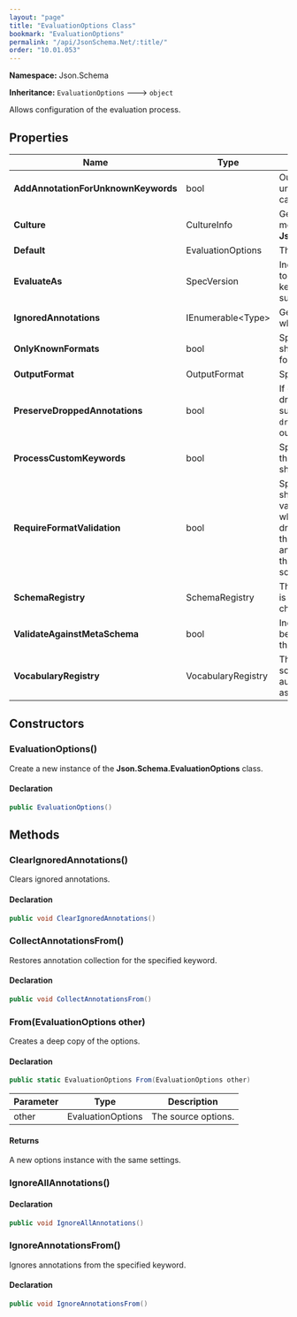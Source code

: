 ```yaml
---
layout: "page"
title: "EvaluationOptions Class"
bookmark: "EvaluationOptions"
permalink: "/api/JsonSchema.Net/:title/"
order: "10.01.053"
---
```

**Namespace:** Json.Schema

**Inheritance:**
`EvaluationOptions`
 🡒 
`object`

Allows configuration of the evaluation process.

## Properties

| Name | Type | Summary |
|---|---|---|
| **AddAnnotationForUnknownKeywords** | bool | Outputs an annotation that lists any unknown keywords.  Can be useful for catching typos. |
| **Culture** | CultureInfo | Gets or sets the culture for error messages.  Overrides **Json.Schema.ErrorMessages.Culture**. |
| **Default** | EvaluationOptions | The default settings. |
| **EvaluateAs** | SpecVersion | Indicates which specification version to process as.  This will filter the keywords of a schema based on their support. |
| **IgnoredAnnotations** | IEnumerable\<Type\> | Gets the set of keyword types from which annotations will be ignored. |
| **OnlyKnownFormats** | bool | Specifies whether the `format` keyword should fail validations for unknown formats.  Default is false. |
| **OutputFormat** | OutputFormat | Specifies the output format. |
| **PreserveDroppedAnnotations** | bool | If enabled, annotations that are dropped as a result of a failing subschema will be reported in a `droppedAnnotations` property in the output. |
| **ProcessCustomKeywords** | bool | Specifies whether custom keywords that aren't defined in vocabularies should be processed.  Default is false. |
| **RequireFormatValidation** | bool | Specifies whether the `format` keyword should be required to provide validation results.  Default is false, which just produces annotations for drafts 2019-09 and prior or follows the behavior set forth by the format-annotation vocabulary requirement in the `$vocabulary` keyword in a meta-schema declaring draft 2020-12. |
| **SchemaRegistry** | SchemaRegistry | The local schema registry.  If a schema is not found here, it will automatically check the global registry as well. |
| **ValidateAgainstMetaSchema** | bool | Indicates whether the schema should be validated against its `$schema` value. this is not typically necessary. |
| **VocabularyRegistry** | VocabularyRegistry | The local vocabulary registry.  If a schema is not found here, it will automatically check the global registry as well. |

## Constructors

### EvaluationOptions()

Create a new instance of the **Json.Schema.EvaluationOptions** class.

#### Declaration

```c#
public EvaluationOptions()
```


## Methods

### ClearIgnoredAnnotations()

Clears ignored annotations.

#### Declaration

```c#
public void ClearIgnoredAnnotations()
```


### CollectAnnotationsFrom()

Restores annotation collection for the specified keyword.

#### Declaration

```c#
public void CollectAnnotationsFrom()
```


### From(EvaluationOptions other)

Creates a deep copy of the options.

#### Declaration

```c#
public static EvaluationOptions From(EvaluationOptions other)
```

| Parameter | Type | Description |
|---|---|---|
| other | EvaluationOptions | The source options. |


#### Returns

A new options instance with the same settings.

### IgnoreAllAnnotations()



#### Declaration

```c#
public void IgnoreAllAnnotations()
```


### IgnoreAnnotationsFrom()

Ignores annotations from the specified keyword.

#### Declaration

```c#
public void IgnoreAnnotationsFrom()
```


